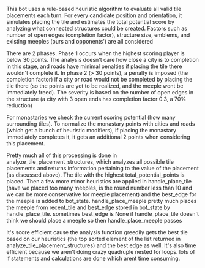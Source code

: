 This bot uses a rule-based heuristic algorithm to evaluate all valid tile placements each turn. For every candidate position and orientation, it simulates placing the tile and estimates the total potential score by analyzing what connected structures could be created. Factors such as number of open edges (completion factor), structure size, emblems, and existing meeples (ours and opponents') are all considered

There are 2 phases. Phase 1 occurs when the highest scoring player is below 30 points. The analysis doesn't care how close a city is to completion in this stage, and roads have minimal penalties if placing the tile there wouldn't complete it. In phase 2 (> 30 points), a penalty is imposed (the completion factor) if a city or road would not be completed by placing the tile there (so the points are yet to be realized, and the meeple wont be immediately freed). The severity is based on the number of open edges in the structure (a city with 3 open ends has completion factor 0.3, a 70% reduction)

For monastaries we check the current scoring potential (how many surrounding tiles). To normalize the monastary points with cities and roads (which get a bunch of heuristic modifiers), if placing the monastary immediately completes it, it gets an additional 2 points when considering this placement. 

Pretty much all of this processing is done in analyze_tile_placement_structures, which analyzes all possible tile placements and returns information pertaining to the value of the placement (as discussed above). The tile with the highest total_potential_points is placed. Then a few more minor heuristics are applied in handle_place_tile (have we placed too many meeples, is the round number less than 10 and we can be more conservative for meeple placement) and the best_edge for the meeple is added to bot_state. handle_place_meeple pretty much places the meeple from recent_tile and best_edge stored in bot_state by handle_place_tile. sometimes best_edge is None if handle_place_tile doesn't think we should place a meeple so then handle_place_meeple passes

It's score efficient cause the analysis function greedily gets the best tile based on our heuristics (the top sorted element of the list returned in analyze_tile_placement_structures) and the best edge as well. It's also time efficient because we aren't doing crazy quadruple nested for loops. lots of if statements and calculations are done which arent time consuming. 